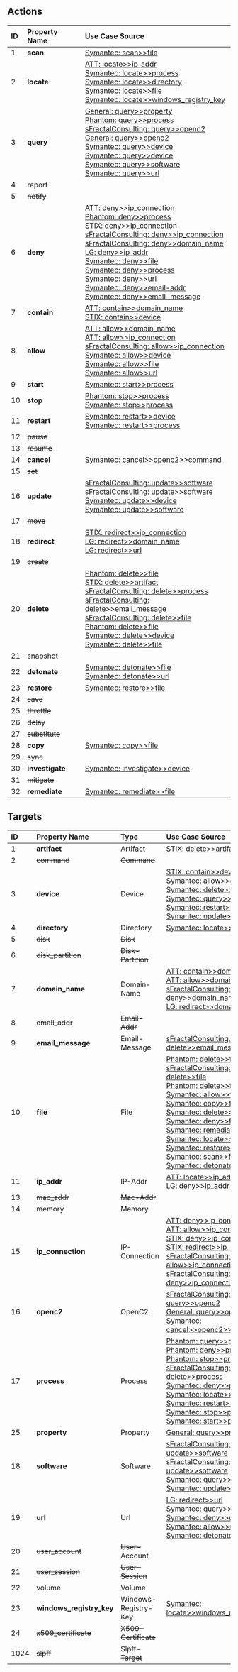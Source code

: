 ## Actions
| ID | Property Name | Use Case Source |
|:---|:---|:---|
| 1 | **scan** | [Symantec: scan>>file](Symantec/process_anti_virus_scanner_scan_file.md)
| 2 | **locate** | [ATT: locate>>ip_addr](ATT/03.locate.md)<br>[Symantec: locate>>process](Symantec/endpoint_locate_process.md)<br>[Symantec: locate>>directory](Symantec/process_anti_virus_scanner_locate_directory.md)<br>[Symantec: locate>>file](Symantec/process_anti_virus_scanner_locate_file.md)<br>[Symantec: locate>>windows_registry_key](Symantec/process_anti_virus_scanner_locate_windows_registry_key.md)
| 3 | **query** | [General: query>>property](General/Example_%20get__property.md)<br>[Phantom: query>>process](Phantom/01.endpoint_list_process.md)<br>[sFractalConsulting: query>>openc2](sFractalconsulting/24.version.md)<br>[General: query>>openc2](https://docs.google.com/document/d/1vF7e9Mp_45u-RuPrbRiIoIUcOmoDCkKEAcJKCr6tvgA/edit?usp=sharing)<br>[Symantec: query>>device](Symantec/endpoint_query_device.md)<br>[Symantec: query>>device](Symantec/endpoint_query_device.md)<br>[Symantec: query>>software](Symantec/endpoint_query_software.md)<br>[Symantec: query>>url](Symantec/network_proxy_query_url.md)
| 4 | ~~report~~ | 
| 5 | ~~notify~~ | 
| 6 | **deny** | [ATT: deny>>ip_connection](ATT/04.deny.md)<br>[Phantom: deny>>process](Phantom/02.endpoint_deny_process_with_hash.md)<br>[STIX: deny>>ip_connection](STIX/01.ipv4_cidr.md)<br>[sFractalConsulting: deny>>ip_connection](sFractalconsulting/01.sensing.md)<br>[sFractalConsulting: deny>>domain_name](sFractalconsulting/20.bad_url.md)<br>[LG: deny>>ip_addr](https://docs.google.com/document/d/1TNOwlpFrip29_1lGNW2xIV6GyOZe83J96C2DxdgOwME/edit?usp=sharing)<br>[Symantec: deny>>file](Symantec/endpoint_deny_file.md)<br>[Symantec: deny>>process](Symantec/endpoint_deny_process.md)<br>[Symantec: deny>>url](Symantec/network_proxy_deny_url.md)<br>[Symantec: deny>>email-addr](Symantec/process_email_service_deny_email-addr.md)<br>[Symantec: deny>>email-message](Symantec/process_email_service_deny_email-message.md)
| 7 | **contain** | [ATT: contain>>domain_name](ATT/01.contain.md)<br>[STIX: contain>>device](STIX/04.quarantive_exfil.md)
| 8 | **allow** | [ATT: allow>>domain_name](ATT/02.allow.md)<br>[ATT: allow>>ip_connection](ATT/05.allow.md)<br>[sFractalConsulting: allow>>ip_connection](sFractalconsulting/02.another_user.md)<br>[Symantec: allow>>device](Symantec/endpoint_allow_device.md)<br>[Symantec: allow>>file](Symantec/endpoint_allow_file.md)<br>[Symantec: allow>>url](Symantec/endpoint_allow_url.md)
| 9 | **start** | [Symantec: start>>process](Symantec/endpoint_start_process.md)
| 10 | **stop** | [Phantom: stop>>process](Phantom/03.endpoint_stop_process_by_pid.md)<br>[Symantec: stop>>process](Symantec/endpoint_stop_process.md)
| 11 | **restart** | [Symantec: restart>>device](Symantec/endpoint_restart_device.md)<br>[Symantec: restart>>process](Symantec/endpoint_restart_process.md)
| 12 | ~~pause~~ | 
| 13 | ~~resume~~ | 
| 14 | **cancel** | [Symantec: cancel>>openc2>>command](Symantec/endpoint_cancel_command.md)
| 15 | ~~set~~ | 
| 16 | **update** | [sFractalConsulting: update>>software](sFractalconsulting/18.no_resp_update_sw.md)<br>[sFractalConsulting: update>>software](sFractalconsulting/19.resp_update_sw.md)<br>[Symantec: update>>device](Symantec/endpoint_update_device.md)<br>[Symantec: update>>software](Symantec/endpoint_update_software.md)
| 17 | ~~move~~ | 
| 18 | **redirect** | [STIX: redirect>>ip_connection](STIX/02.dns_lookup.md)<br>[LG: redirect>>domain_name](https://docs.google.com/document/d/19qIzUhDtVAkH_dSFBpK4iHLkk2ohAOk3hF0TbZxiePU/edit?usp=sharing)<br>[LG: redirect>>url](https://docs.google.com/document/d/1qh_pcoYNofAleh20vtohSQ0VURhlGDB30-ZOpifFSWo/edit?usp=sharing)
| 19 | ~~create~~ | 
| 20 | **delete** | [Phantom: delete>>file](Phantom/04.endpoint_delete_file.md)<br>[STIX: delete>>artifact](STIX/03.malware_hash.md)<br>[sFractalConsulting: delete>>process](sFractalconsulting/17.no_resp_procid.md)<br>[sFractalConsulting: delete>>email_message](sFractalconsulting/21.bad_email.md)<br>[sFractalConsulting: delete>>file](sFractalconsulting/22.bad_file.md)<br>[Phantom: delete>>file](https://docs.google.com/document/d/1oBy8y7GPuG1zz_6PiPwt6VHDu1NHNf_qD8fb8jxIFG8/edit?usp=sharing)<br>[Symantec: delete>>device](Symantec/endpoint_delete_device.md)<br>[Symantec: delete>>file](Symantec/endpoint_delete_file.md)
| 21 | ~~snapshot~~ | 
| 22 | **detonate** | [Symantec: detonate>>file](Symantec/process_sandbox_detonate_file.md)<br>[Symantec: detonate>>url](Symantec/process_sandbox_detonate_url.md)
| 23 | **restore** | [Symantec: restore>>file](Symantec/process_anti_virus_scanner_restore_file.md)
| 24 | ~~save~~ | 
| 25 | ~~throttle~~ | 
| 26 | ~~delay~~ | 
| 27 | ~~substitute~~ | 
| 28 | **copy** | [Symantec: copy>>file](Symantec/endpoint_copy_file.md)
| 29 | ~~sync~~ | 
| 30 | **investigate** | [Symantec: investigate>>device](Symantec/endpoint_investigate_device.md)
| 31 | ~~mitigate~~ | 
| 32 | **remediate** | [Symantec: remediate>>file](Symantec/endpoint_remediate_file.md)

## Targets
| ID | Property Name | Type | Use Case Source |
|:---|:---|:---|:---|
| 1 | **artifact** | Artifact | [STIX: delete>>artifact](STIX/03.malware_hash.md)
| 2 | ~~command~~ | ~~Command~~ | 
| 3 | **device** | Device | [STIX: contain>>device](STIX/04.quarantive_exfil.md)<br>[Symantec: allow>>device](Symantec/endpoint_allow_device.md)<br>[Symantec: delete>>device](Symantec/endpoint_delete_device.md)<br>[Symantec: query>>device](Symantec/endpoint_query_device.md)<br>[Symantec: restart>>device](Symantec/endpoint_restart_device.md)<br>[Symantec: update>>device](Symantec/endpoint_update_device.md)
| 4 | **directory** | Directory | [Symantec: locate>>directory](Symantec/process_anti_virus_scanner_locate_directory.md)
| 5 | ~~disk~~ | ~~Disk~~ | 
| 6 | ~~disk_partition~~ | ~~Disk-Partition~~ | 
| 7 | **domain_name** | Domain-Name | [ATT: contain>>domain_name](ATT/01.contain.md)<br>[ATT: allow>>domain_name](ATT/02.allow.md)<br>[sFractalConsulting: deny>>domain_name](sFractalconsulting/20.bad_url.md)<br>[LG: redirect>>domain_name](https://docs.google.com/document/d/19qIzUhDtVAkH_dSFBpK4iHLkk2ohAOk3hF0TbZxiePU/edit?usp=sharing)
| 8 | ~~email_addr~~ | ~~Email-Addr~~ | 
| 9 | **email_message** | Email-Message | [sFractalConsulting: delete>>email_message](sFractalconsulting/21.bad_email.md)
| 10 | **file** | File | [Phantom: delete>>file](Phantom/04.endpoint_delete_file.md)<br>[sFractalConsulting: delete>>file](sFractalconsulting/22.bad_file.md)<br>[Phantom: delete>>file](https://docs.google.com/document/d/1oBy8y7GPuG1zz_6PiPwt6VHDu1NHNf_qD8fb8jxIFG8/edit?usp=sharing)<br>[Symantec: allow>>file](Symantec/endpoint_allow_file.md)<br>[Symantec: copy>>file](Symantec/endpoint_copy_file.md)<br>[Symantec: delete>>file](Symantec/endpoint_delete_file.md)<br>[Symantec: deny>>file](Symantec/endpoint_deny_file.md)<br>[Symantec: remediate>>file](Symantec/endpoint_remediate_file.md)<br>[Symantec: locate>>file](Symantec/process_anti_virus_scanner_locate_file.md)<br>[Symantec: restore>>file](Symantec/process_anti_virus_scanner_restore_file.md)<br>[Symantec: scan>>file](Symantec/process_anti_virus_scanner_scan_file.md)<br>[Symantec: detonate>>file](Symantec/process_sandbox_detonate_file.md)
| 11 | **ip_addr** | IP-Addr | [ATT: locate>>ip_addr](ATT/03.locate.md)<br>[LG: deny>>ip_addr](https://docs.google.com/document/d/1TNOwlpFrip29_1lGNW2xIV6GyOZe83J96C2DxdgOwME/edit?usp=sharing)
| 13 | ~~mac_addr~~ | ~~Mac-Addr~~ | 
| 14 | ~~memory~~ | ~~Memory~~ | 
| 15 | **ip_connection** | IP-Connection | [ATT: deny>>ip_connection](ATT/04.deny.md)<br>[ATT: allow>>ip_connection](ATT/05.allow.md)<br>[STIX: deny>>ip_connection](STIX/01.ipv4_cidr.md)<br>[STIX: redirect>>ip_connection](STIX/02.dns_lookup.md)<br>[sFractalConsulting: allow>>ip_connection](sFractalconsulting/01.another_user.md)<br>[sFractalConsulting: deny>>ip_connection](sFractalconsulting/02.sensing.md)
| 16 | **openc2** | OpenC2 | [sFractalConsulting: query>>openc2](sFractalconsulting/24.version.md)<br>[General: query>>openc2](https://docs.google.com/document/d/1vF7e9Mp_45u-RuPrbRiIoIUcOmoDCkKEAcJKCr6tvgA/edit?usp=sharing)<br>[Symantec: cancel>>openc2>>command](Symantec/endpoint_cancel_command.md)
| 17 | **process** | Process | [Phantom: query>>process](Phantom/01.endpoint_list_process.md)<br> [Phantom: deny>>process](Phantom/02.endpoint_deny_process_with_hash.md)<br> [Phantom: stop>>process](Phantom/03.endpoint_stop_process_by_pid.md)<br>[sFractalConsulting: delete>>process](sFractalconsulting/17.no_resp_procid.md)<br>[Symantec: deny>>process](Symantec/endpoint_deny_process.md)<br>[Symantec: locate>>process](Symantec/endpoint_locate_process.md)<br>[Symantec: restart>>process](Symantec/endpoint_restart_process.md)<br>[Symantec: stop>>process](Symantec/endpoint_stop_process.md)<br>[Symantec: start>>process](Symantec/endpoint_start_process.md)
| 25 | **property** | Property | [General: query>>property](General/Example_%20get__property.md)
| 18 | **software** | Software | [sFractalConsulting: update>>software](sFractalconsulting/18.no_resp_update_sw.md)<br>[sFractalConsulting: update>>software](sFractalconsulting/19.resp_update_sw.md)<br>[Symantec: query>>software](Symantec/endpoint_query_software.md)<br>[Symantec: update>>software](Symantec/endpoint_update_software.md)
| 19 | **url** | Url | [LG: redirect>>url](https://docs.google.com/document/d/1qh_pcoYNofAleh20vtohSQ0VURhlGDB30-ZOpifFSWo/edit?usp=sharing)<br>[Symantec: query>>url](Symantec/network_proxy_query_url.md)<br>[Symantec: deny>>url](Symantec/network_proxy_deny_url.md)<br>[Symantec: allow>>url](Symantec/endpoint_allow_url.md)<br>[Symantec: detonate>>url](Symantec/process_sandbox_detonate_url.md)
| 20 | ~~user_account~~ | ~~User-Account~~ | 
| 21 | ~~user_session~~ | ~~User-Session~~ | 
| 22 | ~~volume~~ | ~~Volume~~ | 
| 23 | **windows_registry_key** | Windows-Registry-Key | [Symantec: locate>>windows_registry_key](Symantec/process_anti_virus_scanner_locate_windows_registry_key.md)
| 24 | ~~x509_certificate~~ | ~~X509-Certificate~~ | 
| 1024 | ~~slpff~~ | ~~Slpff-Target~~ | 
